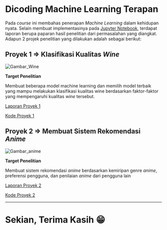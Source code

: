 # Dicoding Machine Learning Terapan

Pada *course* ini membahas penerapan *Machine Learning* dalam kehidupan nyata. Selain membuat implementasinya pada [Jupyter Notebook](https://jupyter.org/), terdapat laporan berupa paparan hasil penelitian dari permasalahan yang diangkat. Adapun 2 projek penelitian yang dilakukan adalah sebagai berikut:

## Proyek 1 => Klasifikasi Kualitas *Wine*

![Gambar_Wine](https://winery.ph/cdn/shop/articles/WPH_Blog_Hero_Graphics_1.jpg?v=1620291667)

**Target Penelitian**

Membuat beberapa model machine learning dan memilih model terbaik yang mampu melakukan klasifikasi kualitas wine berdasarkan faktor-faktor yang mempengaruhi kualitas *wine* tersebut.

[Laporan Proyek 1](https://github.com/AndikaRT421/Dicoding-ML-Terapan/blob/master/Proyek%201/Laporan%20Proyek%201%20Machine%20Learning%20Mahir%20-%20Andika%20Rahman%20Teja.md)

[Kode Proyek 1](https://github.com/AndikaRT421/Dicoding-ML-Terapan/blob/master/Proyek%201/Red_Wine_Quality_%5BAndika_Rahman_Teja%5D.ipynb)

## Proyek 2 => Membuat Sistem Rekomendasi *Anime*

![Gambar_anime](https://static.wikia.nocookie.net/isekai-quartet/images/9/99/Web-Slider-Anime.jpg/revision/latest/scale-to-width-down/1280?cb=20210120222916)

**Target Penelitian**

Membuat sistem rekomendasi *anime* berdasarkan kemiripan genre *anime*, preferensi pengguna, dan penilaian *anime* dari pengguna lain

[Laporan Proyek 2](https://github.com/AndikaRT421/Dicoding-ML-Terapan/blob/master/Proyek%202/Laporan%20Proyek%202%20Machine%20Learning%20Mahir%20-%20Andika%20Rahman%20Teja.md)

[Kode Proyek 2](https://github.com/AndikaRT421/Dicoding-ML-Terapan/blob/master/Proyek%202/Dicoding_Recommendation_System_Project.ipynb)

---

# Sekian, Terima Kasih :grin:
